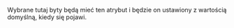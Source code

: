 Wybrane tutaj byty będą mieć ten atrybut i będzie on ustawiony z wartością domyślną, kiedy się pojawi.